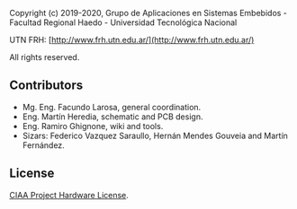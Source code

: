 Copyright (c) 2019-2020, Grupo de Aplicaciones en Sistemas Embebidos - Facultad Regional Haedo - Universidad Tecnológica Nacional

UTN FRH: [http://www.frh.utn.edu.ar/](http://www.frh.utn.edu.ar/)

All rights reserved.

## Contributors

 - Mg. Eng. Facundo Larosa, general coordination.
 - Eng. Martín Heredia, schematic and PCB design.
 - Eng. Ramiro Ghignone, wiki and tools.
 - Sizars: Federico Vazquez Saraullo, Hernán Mendes Gouveia and Martín Fernández.

## License

[CIAA Project Hardware License](LICENSE).
